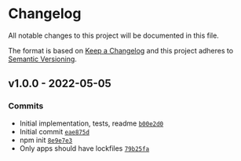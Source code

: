 # Changelog

All notable changes to this project will be documented in this file.

The format is based on [Keep a Changelog](https://keepachangelog.com/en/1.0.0/)
and this project adheres to [Semantic Versioning](https://semver.org/spec/v2.0.0.html).

## v1.0.0 - 2022-05-05

### Commits

- Initial implementation, tests, readme [`b00e2d0`](https://github.com/es-shims/Object.defineProperties/commit/b00e2d0f2f0f62738f61b75f2e9131edef7e1d26)
- Initial commit [`eae875d`](https://github.com/es-shims/Object.defineProperties/commit/eae875de9c8c8b6b7a873bef4b34b65ad78e9e2c)
- npm init [`8e9e7e3`](https://github.com/es-shims/Object.defineProperties/commit/8e9e7e3030605f58887247700f17edcba4c6dcb0)
- Only apps should have lockfiles [`79b25fa`](https://github.com/es-shims/Object.defineProperties/commit/79b25fa66d8f76a0a99b12a11560fa3d665d044d)
